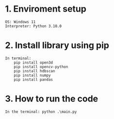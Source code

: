 
# 1. Enviroment setup
    OS: Windows 11
    Interpreter: Python 3.10.0

# 2. Install library using pip
    In terminal: 
        pip install open3d
        pip install opencv-python
        pip install hdbscan
        pip install numpy
        pip install pandas

# 3. How to run the code 
    In the terminal: python .\main.py